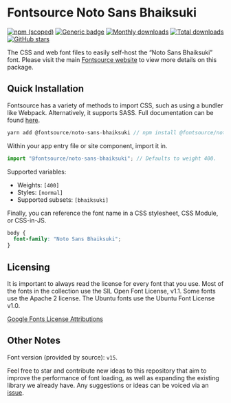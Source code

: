 # Fontsource Noto Sans Bhaiksuki

[![npm (scoped)](https://img.shields.io/npm/v/@fontsource/noto-sans-bhaiksuki?color=brightgreen)](https://www.npmjs.com/package/@fontsource/noto-sans-bhaiksuki) [![Generic badge](https://img.shields.io/badge/fontsource-passing-brightgreen)](https://github.com/fontsource/fontsource) [![Monthly downloads](https://badgen.net/npm/dm/@fontsource/noto-sans-bhaiksuki)](https://github.com/fontsource/fontsource) [![Total downloads](https://badgen.net/npm/dt/@fontsource/noto-sans-bhaiksuki)](https://github.com/fontsource/fontsource) [![GitHub stars](https://img.shields.io/github/stars/fontsource/fontsource.svg?style=social&label=Star)](https://github.com/fontsource/fontsource/stargazers)

The CSS and web font files to easily self-host the “Noto Sans Bhaiksuki” font. Please visit the main [Fontsource website](https://fontsource.org/fonts/noto-sans-bhaiksuki) to view more details on this package.

## Quick Installation

Fontsource has a variety of methods to import CSS, such as using a bundler like Webpack. Alternatively, it supports SASS. Full documentation can be found [here](https://fontsource.org/docs/introduction).

```javascript
yarn add @fontsource/noto-sans-bhaiksuki // npm install @fontsource/noto-sans-bhaiksuki
```

Within your app entry file or site component, import it in.

```javascript
import "@fontsource/noto-sans-bhaiksuki"; // Defaults to weight 400.
```

Supported variables:

- Weights: `[400]`
- Styles: `[normal]`
- Supported subsets: `[bhaiksuki]`

Finally, you can reference the font name in a CSS stylesheet, CSS Module, or CSS-in-JS.

```css
body {
  font-family: "Noto Sans Bhaiksuki";
}
```



## Licensing

It is important to always read the license for every font that you use.
Most of the fonts in the collection use the SIL Open Font License, v1.1. Some fonts use the Apache 2 license. The Ubuntu fonts use the Ubuntu Font License v1.0.

[Google Fonts License Attributions](https://fonts.google.com/attribution)

## Other Notes

Font version (provided by source): `v15`.

Feel free to star and contribute new ideas to this repository that aim to improve the performance of font loading, as well as expanding the existing library we already have. Any suggestions or ideas can be voiced via an [issue](https://github.com/fontsource/fontsource/issues).
